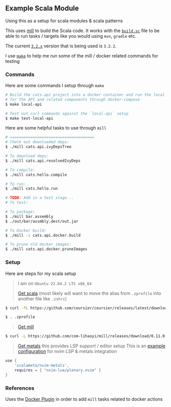 ## Example Scala Module

Using this as a setup for scala modules & scala patterns

This uses [mill](https://com-lihaoyi.github.io/mill/mill/Intro_to_Mill.html) to build the Scala code.
It works with the [`build.sc`](/build.sc) file to be able to run tasks / targets like you would using `mvn`, `gradle` etc.

The current [`3.2.x`](https://www.scala-lang.org/download/3.2.2.html) version that is being used is `3.2.2`.

I use [`make`](/Makefile) to help me run some of the mill / docker related commands for testing

### Commands

Here are some commands I setup through `make`
```bash
# Build the cats.api project into a docker container and run the local containerized setup
# for the API and related components through docker-compose
$ make local-api

# Test out curl commands against the `local-api` setup
$ make test-local-api
```

Here are some helpful tasks to use through `mill`
```bash
# =====================================
# Check out downloaded deps:
$ ./mill cats.api.ivyDepsTree

# To download deps:
$ ./mill cats.api.resolvedIvyDeps

# To compile:
$ ./mill cats.hello.compile

# To run:
$ ./mill cats.hello.run

# TODO: Add in a test stage...
# To test:

# To package:
$ ./mill bar.assembly
$ ./out/bar/assmbly.dest/out.jar

# To Docker build:
$ ./mill -i cats.api.docker.build

# To prune old docker images:
$ ./mill cats.api.docker.pruneImages
```

### Setup

Here are steps for my scala setup

> I am on `Ubuntu 22.04.2 LTS x86_64`
>
> [Get scala](https://www.scala-lang.org/download/) (most likely will want to move the alias from `.zprofile` into another file like `.zshrc`)
```bash
$ curl -fL https://github.com/coursier/coursier/releases/latest/download/cs-x86_64-pc-linux.gz | gzip -d > cs && chmod +x cs && ./cs setup

$ . .zprofile
```
>
> [Get mill](https://com-lihaoyi.github.io/mill/mill/Installation.html#_mills_bootstrap_script_linuxos_x_only)
```bash
$ curl -L https://github.com/com-lihaoyi/mill/releases/download/0.11.0-M7/0.11.0-M7 > mill && chmod +x mill
```
>
> [Get metals](https://github.com/scalameta/nvim-metals) this provides LSP support / editor setup
> This is an [example configuration](https://github.com/scalameta/nvim-metals/discussions/39) for nvim LSP & metals integration
```lua
use {
	'scalameta/nvim-metals',
	requires = { "nvim-lua/plenary.nvim" }
}
```

### References

Uses the [Docker Plugin](https://com-lihaoyi.github.io/mill/mill/Plugin_Docker.html) in order to add `mill` tasks related to docker actions

